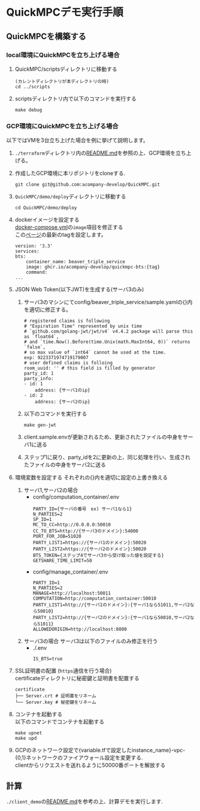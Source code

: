 # QuickMPCデモ実行手順

## QuickMPCを構築する

### local環境にQuickMPCを立ち上げる場合
1. QuickMPC/scriptsディレクトリに移動する
    ```
    (カレントディレクトリが本ディレクトリの時)
    cd ../scripts
    ```
2. scriptsディレクトリ内で以下のコマンドを実行する
    ```
    make debug
    ```
### GCP環境にQuickMPCを立ち上げる場合
以下ではVMを3台立ち上げた場合を例に挙げて説明します。
1. `./terraform`ディレクトリ内の[README.md](terraform/README.md)を参照の上、GCP環境を立ち上げる。
2. 作成したGCP環境に本リポジトリをcloneする.
    ```
    git clone git@github.com:acompany-develop/QuickMPC.git
    ```
3. `QuickMPC/demo/deploy`ディレクトリに移動する
    ```
    cd QuickMPC/demo/deploy
    ```
4. dockerイメージを設定する <br>
    [docker-compose.yml](./deploy/docker-compose.yml)の`image`項目を修正する <br>
    この[ページ](https://github.com/acompany-develop/QuickMPC/tags)の最新のtagを設定します。
    ```
    version: '3.3'
    services:
    bts:
        container_name: beaver_triple_service
        image: ghcr.io/acompany-develop/quickmpc-bts:{tag}
        command:
    ...
    ```

5. JSON Web Token(以下JWT)を生成する(サーバ3のみ)
    1. サーバ3のマシンにてconfig/beaver_triple_service/sample.yamlの{}内を適切に修正する。
        ```
        # registered claims is following
        # "Expiration Time" represented by unix time
        # `github.com/golang-jwt/jwt/v4` v4.4.2 package will parse this as `float64`,
        # and `time.Now().Before(time.Unix(math.MaxInt64, 0))` returns `false`,
        # so max value of `int64` cannot be used at the time.
        exp: 9223371974719179007
        # user defined claims is folloing
        room_uuid: '' # this field is filled by generator
        party_id: 1
        party_info:
        - id: 1
            address: {サーバ1のip}
        - id: 2
            address: {サーバ2のip}
        ```

    2. 以下のコマンドを実行する
        ```
        make gen-jwt
        ```

    3. client.sample.envが更新されるため、更新されたファイルの中身をサーバ1に送る
    5. ステップ1に戻り、party_idを2に更新の上、同じ処理を行い、生成されたファイルの中身をサーバ2に送る
6. 環境変数を設定する
    それぞれの{}内を適切に設定の上書き換える <br>
    1. サーバ1,サーバ2の場合
        * config/computation_container/.env
            ```
            PARTY_ID={サーバの番号　ex) サーバ1なら1}
            N_PARTIES=2
            SP_ID=1
            MC_TO_CC=http://0.0.0.0:50010
            CC_TO_BTS=http://{サーバ3のドメイン}:54000
            PORT_FOR_JOB=51020
            PARTY_LIST1=https://{サーバ1のドメイン}:50020
            PARTY_LIST2=https://{サーバ2のドメイン}:50020
            BTS_TOKEN={ステップ4でサーバ3から受け取った値を設定する}
            GETSHARE_TIME_LIMIT=50
            ```
        * config/manage_container/.env
            ```
            PARTY_ID=1
            N_PARTIES=2
            MANAGE=http://localhost:50011
            COMPUTATION=http://computation_container:50010
            PARTY_LIST1=http://{サーバ1のドメイン}:{サーバ1なら51011,サーバ2なら50010}
            PARTY_LIST2=http://{サーバ2のドメイン}:{サーバ1なら50010,サーバ2なら51011}
            ALLOWEDORIGIN=http://localhost:8080
            ```
    2. サーバ3の場合
        サーバ3は以下のファイルのみ修正を行う
        * ./.env
            ```
            IS_BTS=true
            ```
7. SSL証明書の配置 (`https`通信を行う場合) <br>
    certificateディレクトリに秘密鍵と証明書を配置する
    ```
    certificate
    ├── Server.crt # 証明書をリネーム
    └── Server.key # 秘密鍵をリネーム
    ```
8. コンテナを起動する <br>
    以下のコマンドでコンテナを起動する
    ```
    make upnet
    make upd
    ```
9. GCPのネットワーク設定で{variable.tfで設定したinstance_name}-vpc-{0,1}ネットワークのファイアウォール設定を変更する. <br>
    clientからリクエストを送れるように50000番ポートを解放する

## 計算
`./client_demo`の[README.md](./client_demo/README-ja.md)を参考の上、計算デモを実行します.